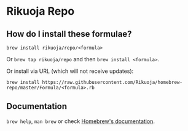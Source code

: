 # Rikuoja Repo

## How do I install these formulae?
`brew install rikuoja/repo/<formula>`

Or `brew tap rikuoja/repo` and then `brew install <formula>`.

Or install via URL (which will not receive updates):

```
brew install https://raw.githubusercontent.com/Rikuoja/homebrew-repo/master/Formula/<formula>.rb
```

## Documentation
`brew help`, `man brew` or check [Homebrew's documentation](https://docs.brew.sh).
